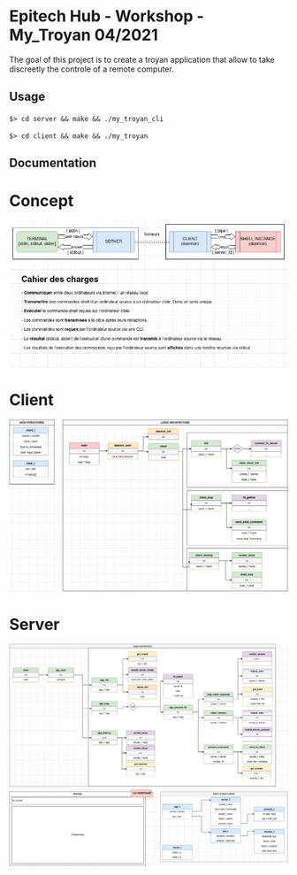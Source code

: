 # Epitech Hub - Workshop - My_Troyan 04/2021

The goal of this project is to create a troyan application that allow to take discreetly the controle of a remote computer. 

## Usage
`$> cd server && make && ./my_troyan_cli`

`$> cd client && make && ./my_troyan`

## Documentation

# Concept
![concept](.github/img/my_troyan-Concept.jpg)

# Client
![Client](.github/img/my_troyan-client_Troyan.jpg)

# Server
![Server](.github/img/my_troyan-server_Attack.jpg)
